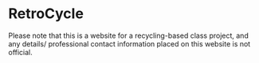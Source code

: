 # RetroCycle
Please note that this is a website for a recycling-based class project, and any details/ professional contact information placed on this website is not official.
